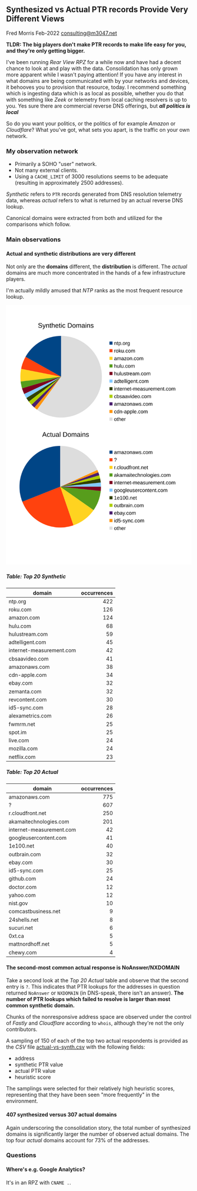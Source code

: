 ## Synthesized vs Actual PTR records Provide Very Different Views

Fred Morris Feb-2022 consulting@m3047.net

**TLDR: The big players don't make PTR records to make life easy for you, and they're only getting bigger.**

I've been running _Rear View RPZ_ for a while now and have had a decent chance to look at
and play with the data. Consolidation has only grown more apparent while I wasn't paying attention!
If you have any interest in what domains are being communicated with by your networks and devices, it
behooves you to provision that resource, today. I recommend something which is ingesting data which
is as local as possible, whether you do that with something like _Zeek_ or telemetry from local caching
resolvers is up to you. Yes sure there are commercial reverse DNS offerings, but ___all politics is local___
    
So do you want your politics, or the politics of for example _Amazon_ or _Cloudflare_? What you've got,
what sets you apart, is the traffic on your own network.

### My observation network

* Primarily a SOHO "user" network.
* Not many external clients.
* Using a `CACHE_LIMIT` of 3000 resolutions seems to be adequate (resulting in approximately 2500 addresses).

_Synthetic_ refers to `PTR` records generated from DNS resolution telemetry data, whereas _actual_ refers
to what is returned by an actual reverse DNS lookup.

Canonical domains were extracted from both and utilized for the comparisons which follow.

### Main observations

#### Actual and synthetic distributions are very different

Not only are the **domains** different, the **distribution** is different. The _actual_ domains are
much more concentrated in the hands of a few infrastructure players.

I'm actually mildly amused that _NTP_ ranks as the most frequent resource lookup.

![pie chart comparison](synthesized-vs-actual-ptr.svg)

##### Table: Top 20 Synthetic

| domain | occurrences |
| ------ | ----------: |
| ntp.org|	422 |
| roku.com |	126 |
| amazon.com |	124 |
| hulu.com |	68 |
| hulustream.com |	59 |
| adtelligent.com |	45 |
| internet-measurement.com |	42 |
| cbsaavideo.com |	41 |
| amazonaws.com |	38 |
| cdn-apple.com |	34 |
| ebay.com |	32 |
| zemanta.com |	32 |
| revcontent.com |	30 |
| id5-sync.com |	28 |
| alexametrics.com |	26 |
| fwmrm.net |	25 |
| spot.im |	25 |
| live.com |	24 |
| mozilla.com |	24 |
| netflix.com |	23 |

##### Table: Top 20 Actual

| domain | occurrences |
| ------ | ----------: |
| amazonaws.com |	775 |
| ? |	607 |
| r.cloudfront.net |	250 |
| akamaitechnologies.com |	201 |
| internet-measurement.com |	42 |
| googleusercontent.com |	41 |
| 1e100.net |	40 |
| outbrain.com |	32 |
| ebay.com |	30 |
| id5-sync.com |	25 |
| github.com |	24 |
| doctor.com |	12 |
| yahoo.com |	12 |
| nist.gov |	10 |
| comcastbusiness.net |	9 |
| 24shells.net |	8 |
| sucuri.net |	6 |
| 0xt.ca |	5 |
| mattnordhoff.net |	5 |
| chewy.com |	4 |

#### The second-most common actual response is NoAnswer/NXDOMAIN

Take a second look at the _Top 20 Actual_ table and observe that the second entry is `?`. This indicates
that PTR lookups for the addresses in question returned `NoAnswer` or `NXDOMAIN` (in DNS-speak, there isn't
an answer). __The number of PTR lookups which failed to resolve is larger than most common synthetic domain.__

Chunks of the nonresponsive address space are observed under the control of _Fastly_ and _Cloudflare_ according
to `whois`, although they're not the only contributors.

A sampling of 150 of each of the top two actual respondents is provided as the _CSV_ file [actual-vs-synth.csv](actual-vs-synth.csv)
with the following fields:

* address
* synthetic PTR value
* actual PTR value
* heuristic score

The samplings were selected for their relatively high heuristic scores, representing that they have been seen
"more frequently" in the environment.

#### 407 synthesized versus 307 actual domains

Again underscoring the consolidation story, the total number of synthesized domains is significantly larger
the number of observed actual domains. The top four _actual_ domains account for 73% of the addresses.

### Questions

#### Where's e.g. Google Analytics?

It's in an RPZ with `CNAME .`.
